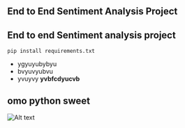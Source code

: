 ## End to End Sentiment Analysis Project

## End to end Sentiment analysis project


```
pip install requirements.txt
```
- ygyuyubybyu
- bvyuvyubvu
- yvuyvy **yvbfcdyucvb**


## omo python sweet

![Alt text](https://i.ibb.co/874F3Yj/Screenshot-2024-03-27-023842.png)

